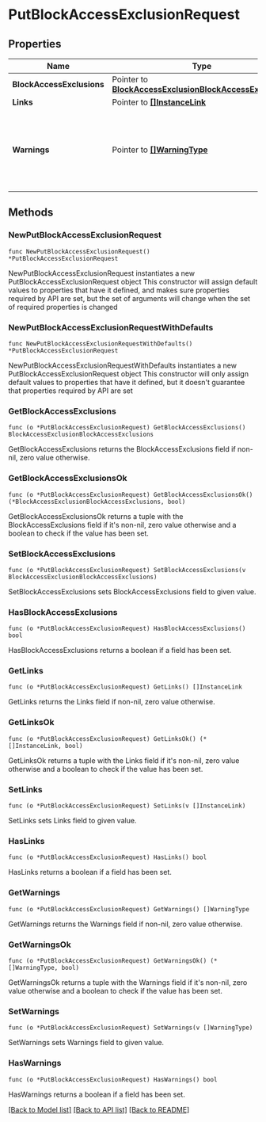 # PutBlockAccessExclusionRequest

## Properties

Name | Type | Description | Notes
------------ | ------------- | ------------- | -------------
**BlockAccessExclusions** | Pointer to [**BlockAccessExclusionBlockAccessExclusions**](BlockAccessExclusionBlockAccessExclusions.md) |  | [optional] 
**Links** | Pointer to [**[]InstanceLink**](InstanceLink.md) |  | [optional] 
**Warnings** | Pointer to [**[]WarningType**](WarningType.md) | Used in conjunction with the Success element to define a business error. | [optional] 

## Methods

### NewPutBlockAccessExclusionRequest

`func NewPutBlockAccessExclusionRequest() *PutBlockAccessExclusionRequest`

NewPutBlockAccessExclusionRequest instantiates a new PutBlockAccessExclusionRequest object
This constructor will assign default values to properties that have it defined,
and makes sure properties required by API are set, but the set of arguments
will change when the set of required properties is changed

### NewPutBlockAccessExclusionRequestWithDefaults

`func NewPutBlockAccessExclusionRequestWithDefaults() *PutBlockAccessExclusionRequest`

NewPutBlockAccessExclusionRequestWithDefaults instantiates a new PutBlockAccessExclusionRequest object
This constructor will only assign default values to properties that have it defined,
but it doesn't guarantee that properties required by API are set

### GetBlockAccessExclusions

`func (o *PutBlockAccessExclusionRequest) GetBlockAccessExclusions() BlockAccessExclusionBlockAccessExclusions`

GetBlockAccessExclusions returns the BlockAccessExclusions field if non-nil, zero value otherwise.

### GetBlockAccessExclusionsOk

`func (o *PutBlockAccessExclusionRequest) GetBlockAccessExclusionsOk() (*BlockAccessExclusionBlockAccessExclusions, bool)`

GetBlockAccessExclusionsOk returns a tuple with the BlockAccessExclusions field if it's non-nil, zero value otherwise
and a boolean to check if the value has been set.

### SetBlockAccessExclusions

`func (o *PutBlockAccessExclusionRequest) SetBlockAccessExclusions(v BlockAccessExclusionBlockAccessExclusions)`

SetBlockAccessExclusions sets BlockAccessExclusions field to given value.

### HasBlockAccessExclusions

`func (o *PutBlockAccessExclusionRequest) HasBlockAccessExclusions() bool`

HasBlockAccessExclusions returns a boolean if a field has been set.

### GetLinks

`func (o *PutBlockAccessExclusionRequest) GetLinks() []InstanceLink`

GetLinks returns the Links field if non-nil, zero value otherwise.

### GetLinksOk

`func (o *PutBlockAccessExclusionRequest) GetLinksOk() (*[]InstanceLink, bool)`

GetLinksOk returns a tuple with the Links field if it's non-nil, zero value otherwise
and a boolean to check if the value has been set.

### SetLinks

`func (o *PutBlockAccessExclusionRequest) SetLinks(v []InstanceLink)`

SetLinks sets Links field to given value.

### HasLinks

`func (o *PutBlockAccessExclusionRequest) HasLinks() bool`

HasLinks returns a boolean if a field has been set.

### GetWarnings

`func (o *PutBlockAccessExclusionRequest) GetWarnings() []WarningType`

GetWarnings returns the Warnings field if non-nil, zero value otherwise.

### GetWarningsOk

`func (o *PutBlockAccessExclusionRequest) GetWarningsOk() (*[]WarningType, bool)`

GetWarningsOk returns a tuple with the Warnings field if it's non-nil, zero value otherwise
and a boolean to check if the value has been set.

### SetWarnings

`func (o *PutBlockAccessExclusionRequest) SetWarnings(v []WarningType)`

SetWarnings sets Warnings field to given value.

### HasWarnings

`func (o *PutBlockAccessExclusionRequest) HasWarnings() bool`

HasWarnings returns a boolean if a field has been set.


[[Back to Model list]](../README.md#documentation-for-models) [[Back to API list]](../README.md#documentation-for-api-endpoints) [[Back to README]](../README.md)


